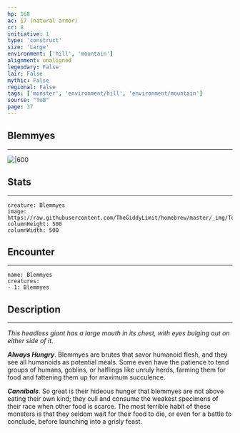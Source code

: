```yaml
---
hp: 168
ac: 17 (natural armor)
cr: 8
initiative: 1
type: 'construct'    
size: 'Large'
environment: ['hill', 'mountain']
alignment: unaligned
legendary: False
lair: False
mythic: False
regional: False
tags: ['monster', 'environment/hill', 'environment/mountain']
source: "ToB"
page: 37
---
```


## Blemmyes
---

![|600](https://raw.githubusercontent.com/TheGiddyLimit/homebrew/master/_img/ToB/Blemmyes.webp)

## Stats
---

```statblock
creature: Blemmyes
image: https://raw.githubusercontent.com/TheGiddyLimit/homebrew/master/_img/ToB/token/Blemmyes.png
columnHeight: 500
columnWidth: 500
```

## Encounter
---

```encounter-table
name: Blemmyes
creatures:
- 1: Blemmyes
```

## Description
---
_This headless giant has a large mouth in its chest, with eyes bulging out on either side of it._

**_Always Hungry_**. Blemmyes are brutes that savor humanoid flesh, and they see all humanoids as potential meals. Some even have the patience to tend groups of humans, goblins, or halflings like unruly herds, farming them for food and fattening them up for maximum succulence.

**_Cannibals_**. So great is their hideous hunger that blemmyes are not above eating their own kind; they cull and consume the weakest specimens of their race when other food is scarce. The most terrible habit of these monsters is that they seldom wait for their food to die, or even for a battle to conclude, before launching into a grisly feast.






